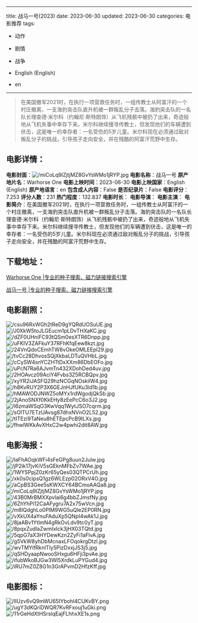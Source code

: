 
---
title: 战马一号(2023)
date: 2023-06-30
updated: 2023-06-30
categories: 电影推荐
tags:
- 动作
- 剧情
- 战争

- English (English)
- en
---


> 在美国撤军2021时，在执行一项营救任务时，一组传教士从阿富汗的一个村庄撤离，一支海豹突击队直升机被一群叛乱分子击落。海豹突击队的一名队长理查德·米尔科（约翰尼·斯特朗饰）从飞机残骸中被扔了出来，奇迹般地从飞机失事中幸存下来。米尔科继续搜寻传教士，但发现他们的车辆遭到伏击，这是唯一的幸存者：一名受伤的5岁儿童。米尔科现在必须通过敌对叛乱分子的挑战，引导孩子走向安全，并在残酷的阿富汗荒野中生存。

## **电影详情**：

**电影封面**：<img src="https://image.tmdb.org/t/p/w200/miCoLq9lZjtjMZ8GvYsWMo1jRYP.jpg" alt="/miCoLq9lZjtjMZ8GvYsWMo1jRYP.jpg" title="/miCoLq9lZjtjMZ8GvYsWMo1jRYP.jpg">
**电影名称**：战马一号
**原产地片名**：Warhorse One
**电影上映时间**：2023-06-30
**电影上映国家**：English (English)
**原产地语言**：en
**包含成人内容**：False
**是否纪录片**：False
**电影评分**：7.253
**评分人数**：231
**热门程度**：132.837
**电影时长**：
**电影导演**：
**电影主演**：
**电影简介**：在美国撤军2021时，在执行一项营救任务时，一组传教士从阿富汗的一个村庄撤离，一支海豹突击队直升机被一群叛乱分子击落。海豹突击队的一名队长理查德·米尔科（约翰尼·斯特朗饰）从飞机残骸中被扔了出来，奇迹般地从飞机失事中幸存下来。米尔科继续搜寻传教士，但发现他们的车辆遭到伏击，这是唯一的幸存者：一名受伤的5岁儿童。米尔科现在必须通过敌对叛乱分子的挑战，引导孩子走向安全，并在残酷的阿富汗荒野中生存。

## **下载地址**：
[Warhorse One |专业的种子搜索、磁力链接搜索引擎](https://movie.amd794.com:2083/?search=Warhorse%20One&ordering=&mode=match_phrase&page_size=10&page=1)

[战马一号 |专业的种子搜索、磁力链接搜索引擎](https://movie.amd794.com:2083/?search=%E6%88%98%E9%A9%AC%E4%B8%80%E5%8F%B7&ordering=&mode=match_phrase&page_size=10&page=1)
 

## **电影剧照**：
<img src="https://image.tmdb.org/t/p/original/csu96RxWGh2tReD9gYQRdUOSuUE.jpg" alt="/csu96RxWGh2tReD9gYQRdUOSuUE.jpg" title="/csu96RxWGh2tReD9gYQRdUOSuUE.jpg"><img src="https://image.tmdb.org/t/p/original/J0XkW5toJLGEucm1pLDvTHXaKC.jpg" alt="/J0XkW5toJLGEucm1pLDvTHXaKC.jpg" title="/J0XkW5toJLGEucm1pLDvTHXaKC.jpg"><img src="https://image.tmdb.org/t/p/original/dZF0UHniFC93tQSm0esXTR6Dnpp.jpg" alt="/dZF0UHniFC93tQSm0esXTR6Dnpp.jpg" title="/dZF0UHniFC93tQSm0esXTR6Dnpp.jpg"><img src="https://image.tmdb.org/t/p/original/uFKlV3ZAFkuY37RFhKfqEew8kzt.jpg" alt="/uFKlV3ZAFkuY37RFhKfqEew8kzt.jpg" title="/uFKlV3ZAFkuY37RFhKfqEew8kzt.jpg"><img src="https://image.tmdb.org/t/p/original/24VnQdoCEmhTW8vOkeOMLEEpI29.jpg" alt="/24VnQdoCEmhTW8vOkeOMLEEpI29.jpg" title="/24VnQdoCEmhTW8vOkeOMLEEpI29.jpg"><img src="https://image.tmdb.org/t/p/original/tvCc28DhvosSQjXkbaLDTuQVHbL.jpg" alt="/tvCc28DhvosSQjXkbaLDTuQVHbL.jpg" title="/tvCc28DhvosSQjXkbaLDTuQVHbL.jpg"><img src="https://image.tmdb.org/t/p/original/cCySW4snYCZHTtDxXXm86DbEOFo.jpg" alt="/cCySW4snYCZHTtDxXXm86DbEOFo.jpg" title="/cCySW4snYCZHTtDxXXm86DbEOFo.jpg"><img src="https://image.tmdb.org/t/p/original/uPcN7Ra6AJvmTn432XDohDed4uv.jpg" alt="/uPcN7Ra6AJvmTn432XDohDed4uv.jpg" title="/uPcN7Ra6AJvmTn432XDohDed4uv.jpg"><img src="https://image.tmdb.org/t/p/original/2HOAvcz09AciY4Fvbs3Z5RCBQpv.jpg" alt="/2HOAvcz09AciY4Fvbs3Z5RCBQpv.jpg" title="/2HOAvcz09AciY4Fvbs3Z5RCBQpv.jpg"><img src="https://image.tmdb.org/t/p/original/xyYR2iJASFQ29hzNCGqNOskilW4.jpg" alt="/xyYR2iJASFQ29hzNCGqNOskilW4.jpg" title="/xyYR2iJASFQ29hzNCGqNOskilW4.jpg"><img src="https://image.tmdb.org/t/p/original/h8KvRUY2P3X6GEJnHJfUKu3ld1b.jpg" alt="/h8KvRUY2P3X6GEJnHJfUKu3ld1b.jpg" title="/h8KvRUY2P3X6GEJnHJfUKu3ld1b.jpg"><img src="https://image.tmdb.org/t/p/original/hMAWODJNWZ5oMYx1rdWgodjQkSb.jpg" alt="/hMAWODJNWZ5oMYx1rdWgodjQkSb.jpg" title="/hMAWODJNWZ5oMYx1rdWgodjQkSb.jpg"><img src="https://image.tmdb.org/t/p/original/2jAnoSNXf0KkEHy8zEePcC6o3J2.jpg" alt="/2jAnoSNXf0KkEHy8zEePcC6o3J2.jpg" title="/2jAnoSNXf0KkEHy8zEePcC6o3J2.jpg"><img src="https://image.tmdb.org/t/p/original/l6zmaWSqO3KwVqq1WytJSO7cqrm.jpg" alt="/l6zmaWSqO3KwVqq1WytJSO7cqrm.jpg" title="/l6zmaWSqO3KwVqq1WytJSO7cqrm.jpg"><img src="https://image.tmdb.org/t/p/original/sOlTU7ETzUAvsg87dhxNVnO2L52.jpg" alt="/sOlTU7ETzUAvsg87dhxNVnO2L52.jpg" title="/sOlTU7ETzUAvsg87dhxNVnO2L52.jpg"><img src="https://image.tmdb.org/t/p/original/tITEzi9TaNeu8hETEpcPcB9ILXs.jpg" alt="/tITEzi9TaNeu8hETEpcPcB9ILXs.jpg" title="/tITEzi9TaNeu8hETEpcPcB9ILXs.jpg"><img src="https://image.tmdb.org/t/p/original/fhwlWKkAvXHxC2w4pwhi2dit8AW.jpg" alt="/fhwlWKkAvXHxC2w4pwhi2dit8AW.jpg" title="/fhwlWKkAvXHxC2w4pwhi2dit8AW.jpg">

## **电影海报**：
<img src="https://image.tmdb.org/t/p/original/laFhAOqkWFi4sFeGPg8uun2Julw.jpg" alt="/laFhAOqkWFi4sFeGPg8uun2Julw.jpg" title="/laFhAOqkWFi4sFeGPg8uun2Julw.jpg"><img src="https://image.tmdb.org/t/p/original/jP2ik17jvKiV5sGEknMFbZv7WAe.jpg" alt="/jP2ik17jvKiV5sGEknMFbZv7WAe.jpg" title="/jP2ik17jvKiV5sGEknMFbZv7WAe.jpg"><img src="https://image.tmdb.org/t/p/original/1WYSPpjZ0zKr65yQes03QTPCrUh.jpg" alt="/1WYSPpjZ0zKr65yQes03QTPCrUh.jpg" title="/1WYSPpjZ0zKr65yQes03QTPCrUh.jpg"><img src="https://image.tmdb.org/t/p/original/xk0s0cipsQ1gz6WLEzp02ORxV4O.jpg" alt="/xk0s0cipsQ1gz6WLEzp02ORxV4O.jpg" title="/xk0s0cipsQ1gz6WLEzp02ORxV4O.jpg"><img src="https://image.tmdb.org/t/p/original/aCpBS3Gee5sKWXCY64BCmoAAQa8.jpg" alt="/aCpBS3Gee5sKWXCY64BCmoAAQa8.jpg" title="/aCpBS3Gee5sKWXCY64BCmoAAQa8.jpg"><img src="https://image.tmdb.org/t/p/original/miCoLq9lZjtjMZ8GvYsWMo1jRYP.jpg" alt="/miCoLq9lZjtjMZ8GvYsWMo1jRYP.jpg" title="/miCoLq9lZjtjMZ8GvYsWMo1jRYP.jpg"><img src="https://image.tmdb.org/t/p/original/43B0MrBMXXpvlai6g4bbZJmsfNy.jpg" alt="/43B0MrBMXXpvlai6g4bbZJmsfNy.jpg" title="/43B0MrBMXXpvlai6g4bbZJmsfNy.jpg"><img src="https://image.tmdb.org/t/p/original/6ZhYhPi12CaAFygru7A2x75wVcn.jpg" alt="/6ZhYhPi12CaAFygru7A2x75wVcn.jpg" title="/6ZhYhPi12CaAFygru7A2x75wVcn.jpg"><img src="https://image.tmdb.org/t/p/original/m8lQdghLo0PIM9WG5uQle2EP0RN.jpg" alt="/m8lQdghLo0PIM9WG5uQle2EP0RN.jpg" title="/m8lQdghLo0PIM9WG5uQle2EP0RN.jpg"><img src="https://image.tmdb.org/t/p/original/vXkUX4aYnuFAduXp5QNpI4wAk1J.jpg" alt="/vXkUX4aYnuFAduXp5QNpI4wAk1J.jpg" title="/vXkUX4aYnuFAduXp5QNpI4wAk1J.jpg"><img src="https://image.tmdb.org/t/p/original/8jaABv1YtlmN4gRkOvLdv9tc0yT.jpg" alt="/8jaABv1YtlmN4gRkOvLdv9tc0yT.jpg" title="/8jaABv1YtlmN4gRkOvLdv9tc0yT.jpg"><img src="https://image.tmdb.org/t/p/original/8pqxZudlaZwmIxIck3jHX03TQtd.jpg" alt="/8pqxZudlaZwmIxIck3jHX03TQtd.jpg" title="/8pqxZudlaZwmIxIck3jHX03TQtd.jpg"><img src="https://image.tmdb.org/t/p/original/5qpG7aX3HYDewKzn2ZyFi1aFlvA.jpg" alt="/5qpG7aX3HYDewKzn2ZyFi1aFlvA.jpg" title="/5qpG7aX3HYDewKzn2ZyFi1aFlvA.jpg"><img src="https://image.tmdb.org/t/p/original/g5VkW8yhDbMcnaxLFOqokrgDtzl.jpg" alt="/g5VkW8yhDbMcnaxLFOqokrgDtzl.jpg" title="/g5VkW8yhDbMcnaxLFOqokrgDtzl.jpg"><img src="https://image.tmdb.org/t/p/original/wvTMYifRknlTly5PizDxxjJS3j5.jpg" alt="/wvTMYifRknlTly5PizDxxjJS3j5.jpg" title="/wvTMYifRknlTly5PizDxxjJS3j5.jpg"><img src="https://image.tmdb.org/t/p/original/qSHDyaapNwooSHxgu6HFji3pvAe.jpg" alt="/qSHDyaapNwooSHxgu6HFji3pvAe.jpg" title="/qSHDyaapNwooSHxgu6HFji3pvAe.jpg"><img src="https://image.tmdb.org/t/p/original/ifubWkoBJGw3Wl5XrdkLuPYGud4.jpg" alt="/ifubWkoBJGw3Wl5XrdkLuPYGud4.jpg" title="/ifubWkoBJGw3Wl5XrdkLuPYGud4.jpg"><img src="https://image.tmdb.org/t/p/original/iRU7mZ0Z8G1n3GrAPvmD2HfzKff.jpg" alt="/iRU7mZ0Z8G1n3GrAPvmD2HfzKff.jpg" title="/iRU7mZ0Z8G1n3GrAPvmD2HfzKff.jpg">

## **电影图标**：
<img src="https://image.tmdb.org/t/p/original/lIUzv6vQ9mWU65IYbohl4CUKvBY.png" alt="/lIUzv6vQ9mWU65IYbohl4CUKvBY.png" title="/lIUzv6vQ9mWU65IYbohl4CUKvBY.png"><img src="https://image.tmdb.org/t/p/original/ugY3dKQriDWQR7KvRFxouj1uGki.png" alt="/ugY3dKQriDWQR7KvRFxouj1uGki.png" title="/ugY3dKQriDWQR7KvRFxouj1uGki.png"><img src="https://image.tmdb.org/t/p/original/11rGeHdXtHSrslqEajFLhhxXE1s.png" alt="/11rGeHdXtHSrslqEajFLhhxXE1s.png" title="/11rGeHdXtHSrslqEajFLhhxXE1s.png">
